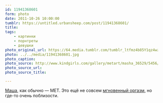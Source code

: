 ```yaml
---
id: 11941368601
form: photo
date: 2011-10-26 10:00:00
tumblr: https://untitled.urbansheep.com/post/11941368601/
title:
tags:
    - картинки
    - порнтреты
    - девушки
photo_original_url: https://64.media.tumblr.com/tumblr_ltfmz4b85Y1qz4wzio1_1280.jpg
photo: ../../media/11941368601.jpg
photo_caption:
photo_source: http://www.kindgirls.com/gallery/metart/masha_36529/5456/09-2011
photo_source_url:
photo_source_title:

---
```


<p><a href="http://www.kindgirls.com/girls/masha-f/648">Маша</a>, как обычно — MET. Это ещё не совсем <a href="http://untitled.urbansheep.ru/tagged/%D0%BC%D0%B3%D0%BD%D0%BE%D0%B2%D0%B5%D0%BD%D0%BD%D1%8B%D0%B9%20%D0%BE%D1%80%D0%B3%D0%B0%D0%B7%D0%BC">мгновенный оргазм</a>, но где-то очень поблизости.</p>

